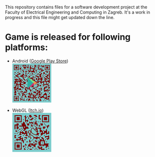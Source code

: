 This repository contains files for a software development project at the Faculty of Electrical Engineering and Computing in Zagreb. It's a work in progress and this file might get updated down the line.

# Game is released for following platforms:
 - Android ([Google Play Store](https://play.google.com/store/apps/details?id=com.DominikPolic.TRCh))  
[![Play Store QR code](/Images/qr-google-play-small.png)](https://play.google.com/store/apps/details?id=com.DominikPolic.TRCh)
  
 - WebGL ([Itch.io](https://dominik-polic.itch.io/trch))  
[![Itch QR code](/Images/qr-itchio-small.png)](https://dominik-polic.itch.io/trch)
